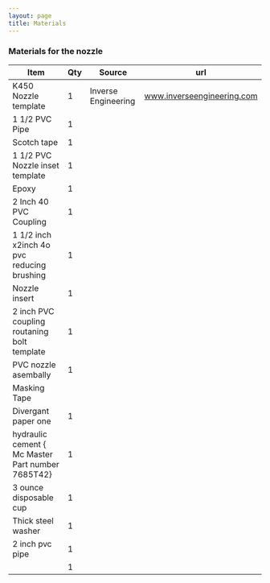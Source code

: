 ```yaml
---
layout: page
title: Materials
---
```



### Materials for the nozzle

|Item|Qty|Source|url|
|---|---|---|---|
|K450 Nozzle template|1| Inverse Engineering |www.inverseengineering.com |
|1 1/2 PVC Pipe|1|| |
|Scotch tape|1|| |
|1 1/2 PVC Nozzle inset template|1| |
|Epoxy|1| |
|2 Inch 40 PVC Coupling|1| |
|1 1/2 inch x2inch 4o pvc reducing brushing|1| |
|Nozzle insert|1| |
|2 inch PVC coupling routaning bolt template|1| |
|PVC nozzle asembally|1| |
|Masking Tape
|Divergant paper one|1|| |
|hydraulic cement { Mc Master Part number 7685T42}|1|| |
|3 ounce disposable cup |1|| |
|Thick steel washer|1|| |
|2 inch pvc pipe|1|| |
| |1|| |
